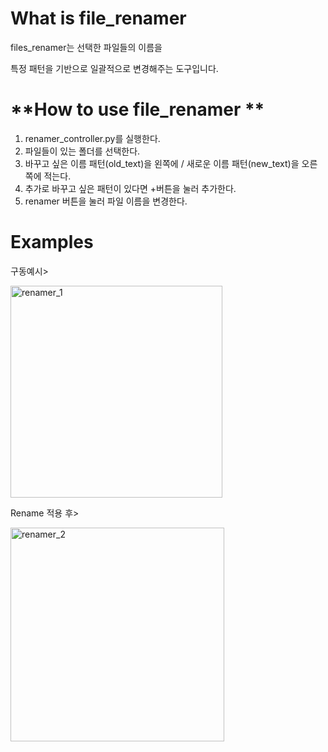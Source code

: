 # What is file_renamer

files_renamer는 선택한 파일들의 이름을 

특정 패턴을 기반으로 일괄적으로 변경해주는 도구입니다.

# **How to use file_renamer **

1. renamer_controller.py를 실행한다.
2. 파일들이 있는 폴더를 선택한다.
3. 바꾸고 싶은 이름 패턴(old_text)을 왼쪽에 / 새로운 이름 패턴(new_text)을 오른쪽에 적는다.
4. 추가로 바꾸고 싶은 패턴이 있다면 +버튼을 눌러 추가한다.
5. renamer 버튼을 눌러 파일 이름을 변경한다.

# Examples

구동예시>

<img width="339" alt="renamer_1" src="https://github.com/0jehmi/files_renamer/assets/122579358/a65e8c39-c183-4e66-9a41-7496445099c9">

<br>

Rename 적용 후>

<img width="342" alt="renamer_2" src="https://github.com/0jehmi/files_renamer/assets/122579358/eb44e175-6657-472a-9c25-f7eade6c7954">
